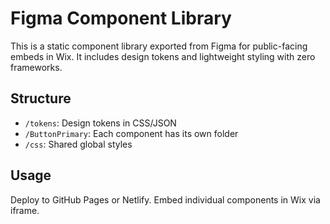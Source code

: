 # Figma Component Library

This is a static component library exported from Figma for public-facing embeds in Wix. It includes design tokens and lightweight styling with zero frameworks.

## Structure
- `/tokens`: Design tokens in CSS/JSON
- `/ButtonPrimary`: Each component has its own folder
- `/css`: Shared global styles

## Usage
Deploy to GitHub Pages or Netlify.
Embed individual components in Wix via iframe.